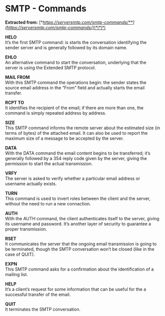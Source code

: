 # SMTP - Commands

**Extracted from:** [**https://serversmtp.com/smtp-commands/**](https://serversmtp.com/smtp-commands/)\*\*\*\*

**HELO**  
It’s the first SMTP command: is starts the conversation identifying the sender server and is generally followed by its domain name.

**EHLO**  
An alternative command to start the conversation, underlying that the server is using the Extended SMTP protocol.

**MAIL FROM**  
With this SMTP command the operations begin: the sender states the source email address in the “From” field and actually starts the email transfer.

**RCPT TO**  
It identifies the recipient of the email; if there are more than one, the command is simply repeated address by address.

**SIZE**  
This SMTP command informs the remote server about the estimated size \(in terms of bytes\) of the attached email. It can also be used to report the maximum size of a message to be accepted by the server.

**DATA**  
With the DATA command the email content begins to be transferred; it’s generally followed by a 354 reply code given by the server, giving the permission to start the actual transmission.

**VRFY**  
The server is asked to verify whether a particular email address or username actually exists.

**TURN**  
This command is used to invert roles between the client and the server, without the need to run a new connaction.

**AUTH**  
With the AUTH command, the client authenticates itself to the server, giving its username and password. It’s another layer of security to guarantee a proper transmission.

**RSET**  
It communicates the server that the ongoing email transmission is going to be terminated, though the SMTP conversation won’t be closed \(like in the case of QUIT\).

**EXPN**  
This SMTP command asks for a confirmation about the identification of a mailing list.

**HELP**  
It’s a client’s request for some information that can be useful for the a successful transfer of the email.

**QUIT**  
It terminates the SMTP conversation.

